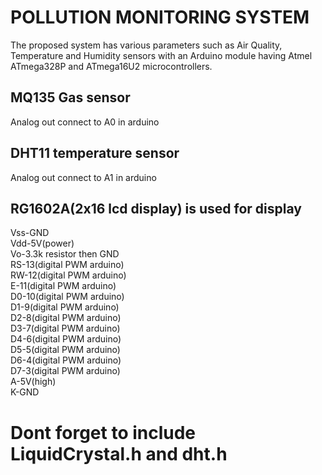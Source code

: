 # POLLUTION MONITORING SYSTEM

The proposed system has various parameters such as Air Quality, Temperature and Humidity sensors with an Arduino module 
having Atmel ATmega328P and ATmega16U2 microcontrollers.
<br>
## MQ135 Gas sensor  
Analog out connect to A0 in arduino
<br>
## DHT11 temperature sensor 
Analog out connect to A1 in arduino
<br>
## RG1602A(2x16 lcd display) is used for display
Vss-GND <br>
Vdd-5V(power) <br>
Vo-3.3k resistor then GND <br>
RS-13(digital PWM arduino) <br>
RW-12(digital PWM arduino) <br>
E-11(digital PWM arduino) <br>
D0-10(digital PWM arduino) <br>
D1-9(digital PWM arduino) <br>
D2-8(digital PWM arduino) <br>
D3-7(digital PWM arduino) <br>
D4-6(digital PWM arduino) <br>
D5-5(digital PWM arduino) <br>
D6-4(digital PWM arduino) <br>
D7-3(digital PWM arduino) <br>
A-5V(high) <br>
K-GND <br>

# Dont forget to include LiquidCrystal.h and dht.h
